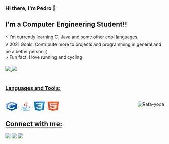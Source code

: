 ### Hi there, I'm Pedro 👋

## I'm a Computer Engineering Student!!
⚡ I’m currently learning C, Java and some other cool languages.<br />
⚡ 2021 Goals: Contribute more to projects and programming in general and be a better person :)<br />
⚡ Fun fact: I love running and cycling<br />

<div>
  <a href="https://github.com/pninci13">
  <img height="180em" src="https://github-readme-stats.vercel.app/api?username=pninci13&show_icons=true&theme=vue-dark&include_all_commits=true&count_private=true"/>
  <img height="180em" src="https://github-readme-stats.vercel.app/api/top-langs/?username=pninci13&layout=compact&langs_count=7&theme=vue-dark"/>
</div>

<br />

### Languages and Tools:
<div style="display: inline_block"><br>
  <img align="center" alt="Pedro-C" height="30" width="40" src="https://raw.githubusercontent.com/devicons/devicon/master/icons/c/c-original.svg">
  <img align="center" alt="Pedro-Java" height="30" width="40" src="https://raw.githubusercontent.com/devicons/devicon/master/icons/java/java-original.svg">
  <img align="center" alt="Pedro-CSS" height="30" width="40" src="https://raw.githubusercontent.com/devicons/devicon/master/icons/css3/css3-original.svg">
  <img align="center" alt="Pedro-HTML" height="30" width="40" src="https://raw.githubusercontent.com/devicons/devicon/master/icons/html5/html5-original.svg">
  <img align="right" alt="Rafa-yoda" src="https://cdn.discordapp.com/attachments/795358919417397249/825430589581688872/hi.gif">
</div>
  
## Connect with me:
<div>
    <a href="https://www.linkedin.com/in/pninci13" target="_blank"><img src="https://img.shields.io/badge/LinkedIn-0077B5?style=for-the-badge&logo=linkedin&logoColor=white" target="_blank"></a>
  <a href = "p.ninci13@gmail.com"><img src="https://img.shields.io/badge/Gmail-D14836?style=for-the-badge&logo=gmail&logoColor=white" target="_blank"></a>
  <a href="https://instagram.com/pedroninci_" target="_blank"><img src="https://img.shields.io/badge/Instagram-E4405F?style=for-the-badge&logo=instagram&logoColor=white" target="_blank"></a> 
</div>
  
  
<br />
